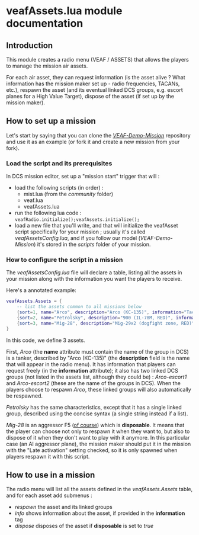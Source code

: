 # veafAssets.lua module documentation

## Introduction

This module creates a radio menu (VEAF / ASSETS) that allows the players to manage the mission air assets.

For each air asset, they can request information (is the asset alive ? What information has the mission maker set up - radio frequencies, TACANs, etc.), respawn the asset (and its eventual linked DCS groups, e.g. escort planes for a High Value Target), dispose of the asset (if set up by the mission maker).

## How to set up a mission

Let's start by saying that you can clone the *[VEAF-Demo-Mission](https://github.com/VEAF/VEAF-Demo-Mission)* repository and use it as an example (or fork it and create a new mission from your fork).

### Load the script and its prerequisites

In DCS mission editor, set up a "mission start" trigger that will :

* load the following scripts (in order) :
  * mist.lua (from the *community* folder)
  * veaf.lua
  * veafAssets.lua
* run the following lua code : `veafRadio.initialize();veafAssets.initialize();`
* load a new file that you'll write, and that will initialize the veafAsset script specifically for your mission ; usually it's called *veafAssetsConfig.lua*, and if you follow our model (*VEAF-Demo-Mission*) it's stored in the *scripts* folder of your mission.

### How to configure the script in a mission

The *veafAssetsConfig.lua* file will declare a table, listing all the assets in your mission along with the information you want the players to receive.

Here's a annotated example:

```lua
veafAssets.Assets = {
    -- list the assets common to all missions below
    {sort=1, name="Arco", description="Arco (KC-135)", information="Tacan 11Y\nVHF 130.4 Mhz\nZone OUEST", linked={"Arco-escort1","Arco-escort2"}},
    {sort=2, name="Petrolsky", description="900 (IL-78M, RED)", information="VHF 267 Mhz", linked="Petrolsky-escort"},  
    {sort=3, name="Mig-28", description="Mig-29x2 (dogfight zone, RED)", disposable=true, information="They spawn near N41° 09' 31\" E043° 05' 08\""},
}
```

In this code, we define 3 assets.

First, *Arco* (the **name** attribute must contain the name of the group in DCS) is a tanker, described by "Arco (KC-135)" (the **description** field is the name that will appear in the radio menu).
It has information that players can request freely (in the **information** attribute); it also has two linked DCS groups (not listed in the assets list, although they could be) : *Arco-escort1* and 
*Arco-escort2* (these are the name of the groups in DCS).
When the players choose to respawn *Arco*, these linked groups will also automatically be respawned.

*Petrolsky* has the same characteristics, except that it has a single linked group, described using the concise syntax (a single string instead if a list).

*Mig-28* is an aggressor F5 ([of course](https://topgun.fandom.com/wiki/MiG-28)) which is **disposable**. It means that the player can choose not only to respawn it when they want to, but also to dispose of it when they don't want to play with it anymore.
In this particular case (an AI aggressor plane), the mission maker should put it in the mission with the "Late activation" setting checked, so it is only spawned when players respawn it with this script.

## How to use in a mission

The radio menu will list all the assets defined in the *veafAssets.Assets* table, and for each asset add submenus :

* *respawn* the asset and its linked groups
* *info* shows information about the asset, if provided in the **information** tag
* *dispose* disposes of the asset if **disposable** is set to *true*
